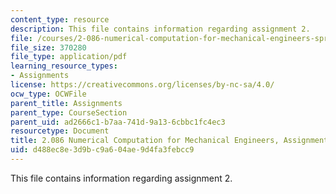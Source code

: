 ```yaml
---
content_type: resource
description: This file contains information regarding assignment 2.
file: /courses/2-086-numerical-computation-for-mechanical-engineers-spring-2013/d488ec8e3d9bc9a604ae9d4fa3febcc9_MIT2_086S13_assignment2.pdf
file_size: 370280
file_type: application/pdf
learning_resource_types:
- Assignments
license: https://creativecommons.org/licenses/by-nc-sa/4.0/
ocw_type: OCWFile
parent_title: Assignments
parent_type: CourseSection
parent_uid: ad2666c1-b7aa-741d-9a13-6cbbc1fc4ec3
resourcetype: Document
title: 2.086 Numerical Computation for Mechanical Engineers, Assignment 2
uid: d488ec8e-3d9b-c9a6-04ae-9d4fa3febcc9
---
```

This file contains information regarding assignment 2.